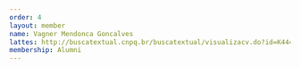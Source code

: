 ```yaml
---
order: 4
layout: member
name: Vagner Mendonca Goncalves
lattes: http://buscatextual.cnpq.br/buscatextual/visualizacv.do?id=K4449306J0
membership: Alumni
---
```

